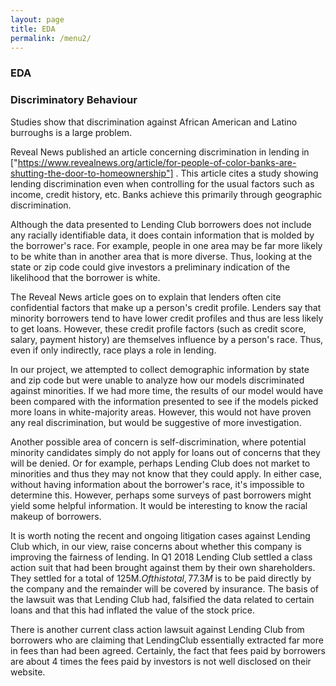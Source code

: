 ```yaml
---
layout: page
title: EDA
permalink: /menu2/
---
```

### EDA


### Discriminatory Behaviour

Studies show that discrimination against African American and Latino burroughs is a large problem.

Reveal News published an article concerning discrimination in lending in ["https://www.revealnews.org/article/for-people-of-color-banks-are-shutting-the-door-to-homeownership"] . This article cites a study showing lending discrimination even when controlling for the usual factors such as income, credit history, etc. Banks achieve this primarily through geographic discrimination.

Although the data presented to Lending Club borrowers does not include any racially identifiable data, it does contain information that is molded by the borrower&#39;s race. For example, people in one area may be far more likely to be white than in another area that is more diverse. Thus, looking at the state or zip code could give investors a preliminary indication of the likelihood that the borrower is white.

The Reveal News article goes on to explain that lenders often cite confidential factors that make up a person&#39;s credit profile. Lenders say that minority borrowers tend to have lower credit profiles and thus are less likely to get loans.  However, these credit profile factors (such as credit score, salary, payment history) are themselves influence by a person&#39;s race. Thus, even if only indirectly, race plays a role in lending.

In our project, we attempted to collect demographic information by state and zip code but were unable to analyze how our models discriminated against minorities. If we had more time, the results of our model would have been compared with the information presented to see if the models picked more loans in white-majority areas. However, this would not have proven any real discrimination, but would be suggestive of more investigation.

Another possible area of concern is self-discrimination, where potential minority candidates simply do not apply for loans out of concerns that they will be denied. Or for example, perhaps Lending Club does not market to minorities and thus they may not know that they could apply. In either case, without having information about the borrower&#39;s race, it&#39;s impossible to determine this. However, perhaps some surveys of past borrowers might yield some helpful information. It would be interesting to know the racial makeup of borrowers.

It is worth noting the recent and ongoing litigation cases against Lending Club which, in our view, raise concerns about whether this company is improving the fairness of lending.  In Q1 2018 Lending Club settled a class action suit that had been brought against them by their own shareholders.  They settled for a total of 125M$.  Of this total, 77.3M$ is to be paid directly by the company and the remainder will be covered by insurance. The basis of the lawsuit was that Lending Club had, falsified the data related to certain loans and that this had inflated the value of the stock price.

There is another current class action lawsuit against Lending Club from borrowers who are claiming that LendingClub essentially extracted far more in fees than had been agreed.  Certainly, the fact that fees paid by borrowers are about 4 times the fees paid by investors is not well disclosed on their website.
